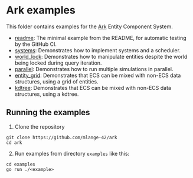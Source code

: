 # Ark examples

This folder contains examples for the [Ark](https://github.com/mlange-42/ark) Entity Component System.

- [readme](./readme/main.go): The minimal example from the README, for automatic testing by the GitHub CI.
- [systems](./systems/main.go): Demonstrates how to implement systems and a scheduler.
- [world_lock](./world_lock/main.go): Demonstrates how to manipulate entities despite the world being locked during query iteration.
- [parallel](./parallel/main.go): Demonstrates how to run multiple simulations in parallel.
- [entity_grid](./entity_grid/main.go): Demonstrates that ECS can be mixed with non-ECS data structures, using a grid of entities.
- [kdtree](./kdtree/main.go): Demonstrates that ECS can be mixed with non-ECS data structures, using a kdtree.

## Running the examples

1. Clone the repository

```
git clone https://github.com/mlange-42/ark
cd ark
```

2. Run examples from directory `examples` like this:

```
cd examples
go run ./<example>
```
